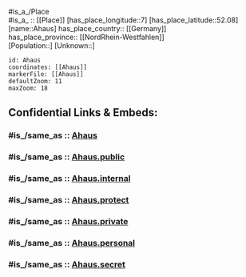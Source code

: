 ﻿---
confidential: public
isDeleted: false
location:
- 52.08
- 7
mapmarker: city
mapzoom:
- 7
- 12
SpocWebEntityId: 28686
tags:
- geo/City
type: City
---

#is_a_/Place  
#is_a_ :: [[Place]] 
[has_place_longitude::7] 
[has_place_latitude::52.08] 
[name::Ahaus] 
has_place_country:: [[Germany]]  
has_place_province:: [[NordRhein-Westfahlen]]  
[Population::] 
[Unknown::] 


```leaflet
id: Ahaus
coordinates: [[Ahaus]] 
markerFile: [[Ahaus]] 
defaultZoom: 11 
maxZoom: 18
```


## Confidential Links & Embeds: 

### #is_/same_as :: [Ahaus](/_Standards/Earth/Continent/Europe/Europe~Central/Germany/Germany~West/Nordrhein-Westfalen/counties~NW/Borken/cities~Borken/Ahaus.md) 

### #is_/same_as :: [Ahaus.public](/_public/Earth/Continent/Europe/Europe~Central/Germany/Germany~West/Nordrhein-Westfalen/counties~NW/Borken/cities~Borken/Ahaus.public.md) 

### #is_/same_as :: [Ahaus.internal](/_internal/Earth/Continent/Europe/Europe~Central/Germany/Germany~West/Nordrhein-Westfalen/counties~NW/Borken/cities~Borken/Ahaus.internal.md) 

### #is_/same_as :: [Ahaus.protect](/_protect/Earth/Continent/Europe/Europe~Central/Germany/Germany~West/Nordrhein-Westfalen/counties~NW/Borken/cities~Borken/Ahaus.protect.md) 

### #is_/same_as :: [Ahaus.private](/_private/Earth/Continent/Europe/Europe~Central/Germany/Germany~West/Nordrhein-Westfalen/counties~NW/Borken/cities~Borken/Ahaus.private.md) 

### #is_/same_as :: [Ahaus.personal](/_personal/Earth/Continent/Europe/Europe~Central/Germany/Germany~West/Nordrhein-Westfalen/counties~NW/Borken/cities~Borken/Ahaus.personal.md) 

### #is_/same_as :: [Ahaus.secret](/_secret/Earth/Continent/Europe/Europe~Central/Germany/Germany~West/Nordrhein-Westfalen/counties~NW/Borken/cities~Borken/Ahaus.secret.md)

